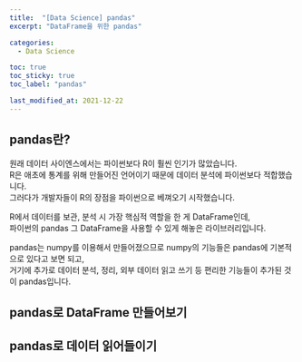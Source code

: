 ```yaml
---
title:  "[Data Science] pandas"
excerpt: "DataFrame을 위한 pandas"

categories:
  - Data Science

toc: true
toc_sticky: true
toc_label: "pandas"

last_modified_at: 2021-12-22
---
```


## pandas란?

원래 데이터 사이엔스에서는 파이썬보다 R이 훨씬 인기가 많았습니다.<br>
R은 애초에 통계를 위해 만들어진 언어이기 때문에 데이터 분석에 파이썬보다 적합했습니다.<br>
그러다가 개발자들이 R의 장점을 파이썬으로 베껴오기 시작했습니다.

R에서 데이터를 보관, 분석 시 가장 핵심적 역할을 한 게 DataFrame인데,<br>
파이썬의 pandas 그 DataFrame을 사용할 수 있게 해놓은 라이브러리입니다.

pandas는 numpy를 이용해서 만들어졌으므로 numpy의 기능들은 pandas에 기본적으로 있다고 보면 되고,<br>
거기에 추가로 데이터 분석, 정리, 외부 데이터 읽고 쓰기 등 편리한 기능들이 추가된 것이 pandas입니다.

## pandas로 DataFrame 만들어보기

<script src="https://gist.github.com/Geniemo/000a52a66930679af5aca6751b6de9ae.js"></script>

## pandas로 데이터 읽어들이기

<script src="https://gist.github.com/Geniemo/f4a8f1418c12f6219cb76c1c54a23fc9.js"></script>